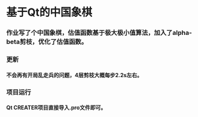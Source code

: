# 基于Qt的中国象棋

### 作业写了个中国象棋，估值函数基于极大极小值算法，加入了alpha-beta剪枝，优化了估值函数。

### 更新
#### 不会再有开局乱走兵的问题，4层剪枝大概每步2.2s左右。

### 项目运行
#### Qt CREATER项目直接导入.pro文件即可。


